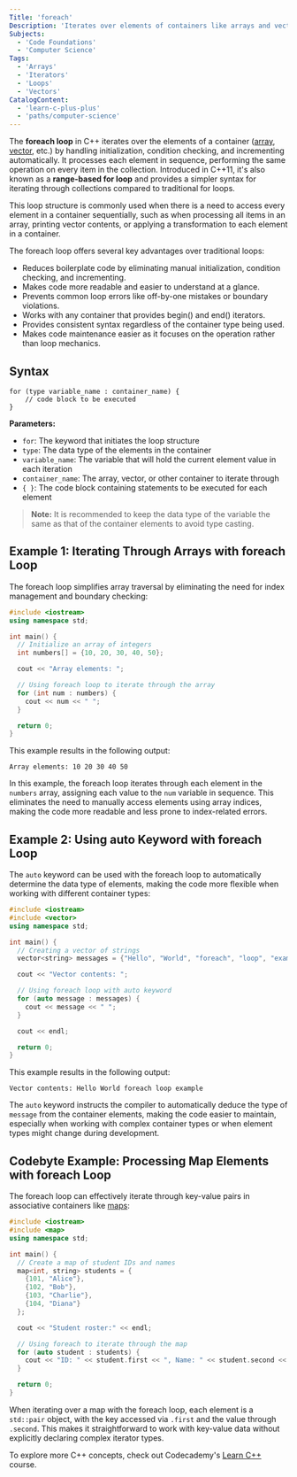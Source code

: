 ```yaml
---
Title: 'foreach'
Description: 'Iterates over elements of containers like arrays and vectors in C++ without using manual initialization, testing, and incrementation.'
Subjects:
  - 'Code Foundations'
  - 'Computer Science'
Tags:
  - 'Arrays'
  - 'Iterators'
  - 'Loops'
  - 'Vectors'
CatalogContent:
  - 'learn-c-plus-plus'
  - 'paths/computer-science'
---
```


The **foreach loop** in C++ iterates over the elements of a container ([array](https://www.codecademy.com/resources/docs/cpp/arrays), [vector](https://www.codecademy.com/resources/docs/cpp/vectors), etc.) by handling initialization, condition checking, and incrementing automatically. It processes each element in sequence, performing the same operation on every item in the collection. Introduced in C++11, it's also known as a **range-based for loop** and provides a simpler syntax for iterating through collections compared to traditional for loops.

This loop structure is commonly used when there is a need to access every element in a container sequentially, such as when processing all items in an array, printing vector contents, or applying a transformation to each element in a container.

The foreach loop offers several key advantages over traditional loops:

- Reduces boilerplate code by eliminating manual initialization, condition checking, and incrementing.
- Makes code more readable and easier to understand at a glance.
- Prevents common loop errors like off-by-one mistakes or boundary violations.
- Works with any container that provides begin() and end() iterators.
- Provides consistent syntax regardless of the container type being used.
- Makes code maintenance easier as it focuses on the operation rather than loop mechanics.

## Syntax

```pseudo
for (type variable_name : container_name) {
    // code block to be executed
}
```

**Parameters:**

- `for`: The keyword that initiates the loop structure
- `type`: The data type of the elements in the container
- `variable_name`: The variable that will hold the current element value in each iteration
- `container_name`: The array, vector, or other container to iterate through
- `{ }`: The code block containing statements to be executed for each element

> **Note:** It is recommended to keep the data type of the variable the same as that of the container elements to avoid type casting.

## Example 1: Iterating Through Arrays with foreach Loop

The foreach loop simplifies array traversal by eliminating the need for index management and boundary checking:

```cpp
#include <iostream>
using namespace std;

int main() {
  // Initialize an array of integers
  int numbers[] = {10, 20, 30, 40, 50};

  cout << "Array elements: ";

  // Using foreach loop to iterate through the array
  for (int num : numbers) {
    cout << num << " ";
  }

  return 0;
}
```

This example results in the following output:

```shell
Array elements: 10 20 30 40 50
```

In this example, the foreach loop iterates through each element in the `numbers` array, assigning each value to the `num` variable in sequence. This eliminates the need to manually access elements using array indices, making the code more readable and less prone to index-related errors.

## Example 2: Using auto Keyword with foreach Loop

The `auto` keyword can be used with the foreach loop to automatically determine the data type of elements, making the code more flexible when working with different container types:

```cpp
#include <iostream>
#include <vector>
using namespace std;

int main() {
  // Creating a vector of strings
  vector<string> messages = {"Hello", "World", "foreach", "loop", "example"};

  cout << "Vector contents: ";

  // Using foreach loop with auto keyword
  for (auto message : messages) {
    cout << message << " ";
  }

  cout << endl;

  return 0;
}
```

This example results in the following output:

```shell
Vector contents: Hello World foreach loop example
```

The `auto` keyword instructs the compiler to automatically deduce the type of `message` from the container elements, making the code easier to maintain, especially when working with complex container types or when element types might change during development.

## Codebyte Example: Processing Map Elements with foreach Loop

The foreach loop can effectively iterate through key-value pairs in associative containers like [maps](https://www.codecademy.com/resources/docs/cpp/maps):

```cpp
#include <iostream>
#include <map>
using namespace std;

int main() {
  // Create a map of student IDs and names
  map<int, string> students = {
    {101, "Alice"},
    {102, "Bob"},
    {103, "Charlie"},
    {104, "Diana"}
  };

  cout << "Student roster:" << endl;

  // Using foreach to iterate through the map
  for (auto student : students) {
    cout << "ID: " << student.first << ", Name: " << student.second << endl;
  }

  return 0;
}
```

When iterating over a map with the foreach loop, each element is a `std::pair` object, with the key accessed via `.first` and the value through `.second`. This makes it straightforward to work with key-value data without explicitly declaring complex iterator types.

To explore more C++ concepts, check out Codecademy's [Learn C++](https://www.codecademy.com/learn/learn-c-plus-plus) course.
